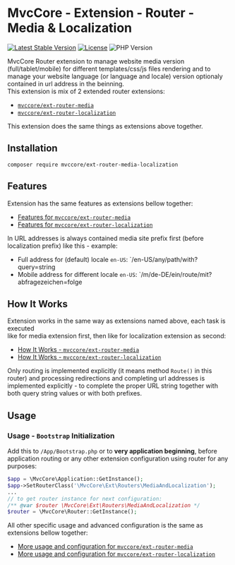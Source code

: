 # MvcCore - Extension - Router - Media & Localization

[![Latest Stable Version](https://img.shields.io/badge/Stable-v5.0.1-brightgreen.svg?style=plastic)](https://github.com/mvccore/ext-router-media-localization/releases)
[![License](https://img.shields.io/badge/License-BSD%203-brightgreen.svg?style=plastic)](https://mvccore.github.io/docs/mvccore/5.0.0/LICENSE.md)
![PHP Version](https://img.shields.io/badge/PHP->=5.4-brightgreen.svg?style=plastic)

MvcCore Router extension to manage website media version (full/tablet/mobile) for different templates/css/js files rendering and to manage your website language (or language and locale) version optionaly contained in url address in the beinning.  
This extension is mix of 2 extended router extensions:
- [`mvccore/ext-router-media`](https://github.com/mvccore/ext-router-media)
- [`mvccore/ext-router-localization`](https://github.com/mvccore/ext-router-localization)  

This extension does the same things as extensions above together.

## Installation
```shell
composer require mvccore/ext-router-media-localization
```

## Features
Extension has the same features as extensions bellow together:
- [Features for `mvccore/ext-router-media`](https://github.com/mvccore/ext-router-media#user-content-2-features)  
- [Features for `mvccore/ext-router-localization`](https://github.com/mvccore/ext-router-localization#user-content-2-features)  

In URL addresses is always contained media site prefix first (before localization prefix) like this - example:
- Full address for (default) locale `en-US`: `/en-US/any/path/with?query=string
- Mobile address for different locale `en-US`: `/m/de-DE/ein/route/mit?abfragezeichen=folge

## How It Works
Extension works in the same way as extensions named above, each task is executed  
like for media extension first, then like for localization extension as second:
- [How It Works - `mvccore/ext-router-media`](https://github.com/mvccore/ext-router-media#user-content-3-how-it-works)   
- [How It Works - `mvccore/ext-router-localization`](https://github.com/mvccore/ext-router-localization#user-content-3-how-it-works)  

Only routing is implemented explicitly (it means method `Route()` in this router) and processing redirections and completing url addresses is implemented explicitly - to complete the proper URL string together with both query string values or with both prefixes.

## Usage

### Usage - `Bootstrap` Initialization

Add this to `/App/Bootstrap.php` or to **very application beginning**, 
before application routing or any other extension configuration
using router for any purposes:

```php
$app = \MvcCore\Application::GetInstance();
$app->SetRouterClass('\MvcCore\Ext\Routers\MediaAndLocalization');
...
// to get router instance for next configuration:
/** @var $router \MvcCore\Ext\Routers\MediaAndLocalization */
$router = \MvcCore\Router::GetInstance();
```

All other specific usage and advanced configuration is the same as extensions bellow together:
- [More usage and configuration for `mvccore/ext-router-media`](https://github.com/mvccore/ext-router-media#user-content-42-usage---media-url-prefixes-and-allowed-media-versions)  
- [More usage and configuration for `mvccore/ext-router-localization`](https://github.com/mvccore/ext-router-localization#user-content-42-usage---default-localization)  
